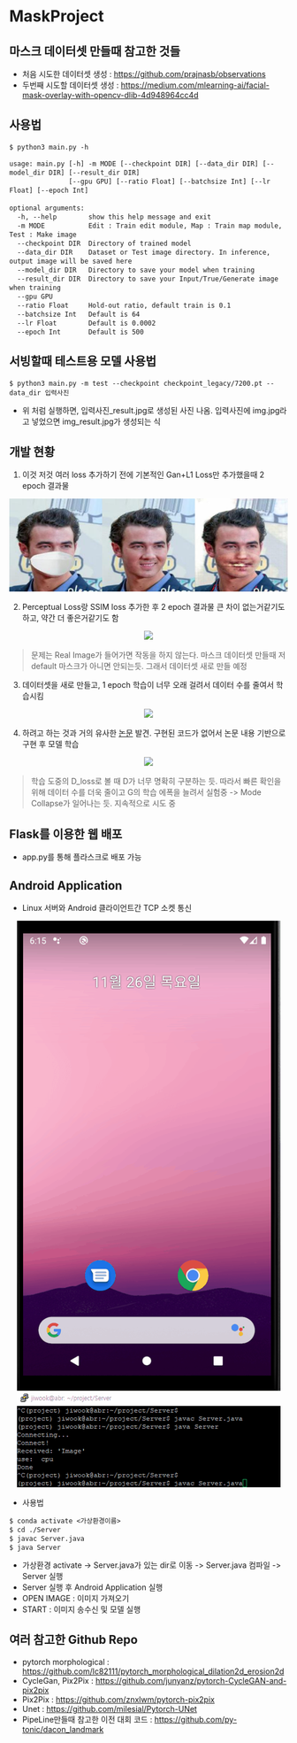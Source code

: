 # MaskProject
## 마스크 데이터셋 만들때 참고한 것들
 * 처음 시도한 데이터셋 생성 : https://github.com/prajnasb/observations
 * 두번째 시도할 데이터셋 생성 : https://medium.com/mlearning-ai/facial-mask-overlay-with-opencv-dlib-4d948964cc4d


## 사용법
```shell
$ python3 main.py -h
```

```console
usage: main.py [-h] -m MODE [--checkpoint DIR] [--data_dir DIR] [--model_dir DIR] [--result_dir DIR]
               [--gpu GPU] [--ratio Float] [--batchsize Int] [--lr Float] [--epoch Int]

optional arguments:
  -h, --help        show this help message and exit
  -m MODE           Edit : Train edit module, Map : Train map module, Test : Make image
  --checkpoint DIR  Directory of trained model
  --data_dir DIR    Dataset or Test image directory. In inference, output image will be saved here
  --model_dir DIR   Directory to save your model when training
  --result_dir DIR  Directory to save your Input/True/Generate image when training
  --gpu GPU
  --ratio Float     Hold-out ratio, default train is 0.1
  --batchsize Int   Default is 64
  --lr Float        Default is 0.0002
  --epoch Int       Default is 500
```


## 서빙할때 테스트용 모델 사용법
```shell
$ python3 main.py -m test --checkpoint checkpoint_legacy/7200.pt --data_dir 입력사진 
```
* 위 처럼 실행하면, 입력사진_result.jpg로 생성된 사진 나옴. 입력사진에 img.jpg라고 넣었으면 img_result.jpg가 생성되는 식

## 개발 현황
1. 이것 저것 여러 loss 추가하기 전에 기본적인 Gan+L1 Loss만 추가했을때 2 epoch 결과물

<div style="text-align: center">
  <img src='./1.jpg'>
</div>

2. Perceptual Loss랑 SSIM loss 추가한 후 2 epoch 결과물 큰 차이 없는거같기도 하고, 약간 더 좋은거같기도 함

<div style="text-align: center">
  <img src='./2.gif'> 
</div>

> 문제는 Real Image가 들어가면 작동을 하지 않는다. 마스크 데이터셋 만들때 저 default 마스크가 아니면 안되는듯. 그래서 데이터셋 새로 만들 예정

3. 데이터셋을 새로 만들고, 1 epoch 학습이 너무 오래 걸려서 데이터 수를 줄여서 학습시킴

<div style="text-align: center">
  <img src='./3.gif'>
</div>

4. 하려고 하는 것과 거의 유사한 [논문](https://ieeexplore.ieee.org/document/9019697) 발견. 구현된 코드가 없어서 논문 내용 기반으로 구현 후 모델 학습

<div style="text-align: center">
  <img src='./4.gif'>
</div>

> 학습 도중의 D_loss로 볼 때 D가 너무 명확히 구분하는 듯. 따라서 빠른 확인을 위해 데이터 수를 더욱 줄이고 G의 학습 에폭을 늘려서 실험중 -> Mode Collapse가 일어나는 듯. 지속적으로 시도 중


## Flask를 이용한 웹 배포
* app.py를 통해 플라스크로 배포 가능


## Android Application
* Linux 서버와 Android 클라이언트간 TCP 소켓 통신

<div style="text-align: center">
  <img src='./AndroidApplicationTest.gif'> 
</div>

* 사용법
```shell
$ conda activate <가상환경이름>
$ cd ./Server
$ javac Server.java
$ java Server
```
* 가상환경 activate -> Server.java가 있는 dir로 이동 -> Server.java 컴파일 -> Server 실행
* Server 실행 후 Android Application 실행
* OPEN IMAGE : 이미지 가져오기
* START : 이미지 송수신 및 모델 실행


## 여러 참고한 Github Repo
* pytorch morphological : https://github.com/lc82111/pytorch_morphological_dilation2d_erosion2d
* CycleGan, Pix2Pix : https://github.com/junyanz/pytorch-CycleGAN-and-pix2pix
* Pix2Pix : https://github.com/znxlwm/pytorch-pix2pix
* Unet : https://github.com/milesial/Pytorch-UNet
* PipeLine만들때 참고한 이전 대회 코드 : https://github.com/py-tonic/dacon_landmark
